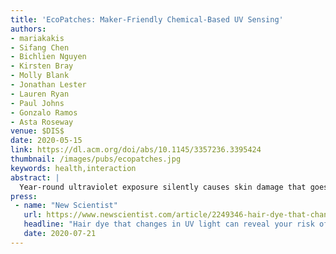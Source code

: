 ```yaml
---
title: 'EcoPatches: Maker-Friendly Chemical-Based UV Sensing'
authors: 
- mariakakis
- Sifang Chen
- Bichlien Nguyen
- Kirsten Bray
- Molly Blank
- Jonathan Lester
- Lauren Ryan
- Paul Johns
- Gonzalo Ramos
- Asta Roseway
venue: $DIS$
date: 2020-05-15
link: https://dl.acm.org/doi/abs/10.1145/3357236.3395424
thumbnail: /images/pubs/ecopatches.jpg
keywords: health,interaction
abstract: |
  Year-round ultraviolet exposure silently causes skin damage that goes unnoticed until sunburn. Current personal wearables for monitoring UV exposure have not seen significant uptake, which may be attributed to their one-size-fits-all aesthetic or inapplicability to people with different skin tones. We present EcoPatches, inkjet-printable chemical patches that mediate a person's relationship with their environment by allowing them to create designs and formulations that resonate with them. Supporting human- and machine-interpretability for EcoPatches' visual changes means that users can glance at their EcoPatch during the day to see large exposure changes or take a picture of their EcoPatch with a smartphone app for more accurate and precise readings. We conducted an online survey to elicit visual design recommendations that support these features. We also evaluated both interpretation methods, finding that they achieved strong Pearson correlation coefficients with the EcoPatches' known exposure levels (human: 0.79, app: 0.90).
press:
 - name: "New Scientist"
   url: https://www.newscientist.com/article/2249346-hair-dye-that-changes-in-uv-light-can-reveal-your-risk-of-sunburn/
   headline: "Hair dye that changes in UV light can reveal your risk of sunburn"
   date: 2020-07-21
---
```

